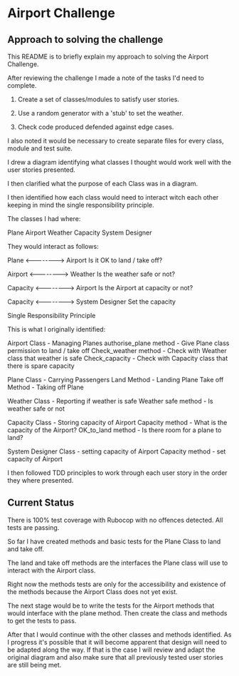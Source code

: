 Airport Challenge
==================

## Approach to solving the challenge

This README is to briefly explain my approach to solving the Airport Challenge.

After reviewing the challenge I made a note of the tasks I'd need to complete.

1.  Create a set of classes/modules to satisfy user stories.

2.  Use a random generator with a 'stub' to set the weather.

3.  Check code produced defended against edge cases.

I also noted it would be necessary to create separate files for every class, module and test suite.

I drew a diagram identifying what classes I thought would work well with the user stories presented.

I then clarified what the purpose of each Class was in a diagram.

I then identified how each class would need to interact witch each other keeping in mind the single responsibility principle.

The classes I had where:

Plane
Airport
Weather
Capacity
System Designer

They would interact as follows:

Plane <--------> Airport
Is it OK to land / take off?

Airport <--------> Weather
Is the weather safe or not?

Capacity <--------> Airport
Is the Airport at capacity or not?

Capacity <--------> System Designer
Set the capacity

Single Responsibility Principle

This is what I originally identified:

Airport Class - Managing Planes
authorise_plane method - Give Plane class permission to land / take off
Check_weather method - Check with Weather class that weather is safe
Check_capacity - Check with Capacity class that there is spare capacity

Plane Class - Carrying Passengers
Land Method - Landing Plane
Take off Method - Taking off Plane

Weather Class - Reporting if weather is safe
Weather safe method - Is weather safe or not

Capacity Class - Storing capacity of Airport
Capacity method - What is the capacity of the Airport?
OK_to_land method - Is there room for a plane to land?

System Designer Class - setting capacity of Airport
Capacity method - set capacity of Airport

I then followed TDD principles to work through each user story in the order they where presented.

##  Current Status

There is 100% test coverage with Rubocop with no offences detected.
All tests are passing.

So far I have created methods and basic tests for the Plane Class to land and take off.  

The land and take off methods are the interfaces the Plane class will use to interact with the Airport class.

Right now the methods tests are only for the accessibility and existence of the methods because the Airport Class does not yet exist.  

The next stage would be to write the tests for the Airport methods that would interface with the plane method.  Then create the class and methods to get the tests to pass.

After that I would continue with the other classes and methods identified.  As I progress it's possible that it will become apparent that design will need to be adapted along the way. If that is the case I will review and adapt the original diagram and also make sure that all previously tested user stories are still being met.
